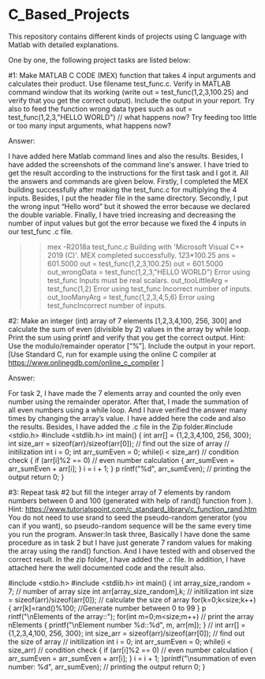 # C_Based_Projects
This repository contains different kinds of projects using C language with Matlab with detailed explanations.


One by one, the following project tasks are listed below:

#1: Make MATLAB C CODE (MEX) function that takes 4 input arguments and calculates their
product. Use filename test_func.c. Verify in MATLAB command window that its working (write
out = test_func(1,2,3,100.25) and verify that you get the correct output). Include the output in
your report. Try also to feed the function wrong data types such as out =
test_func(1,2,3,"HELLO WORLD") // what happens now? Try feeding too little or too many input
arguments, what happens now?

Answer:

I have added here Matlab command lines and also the results. Besides, I have added the
screenshots of the command line's answer. I have tried to get the result according to the
instructions for the first task and I got it. All the answers and commands are given below. Firstly,
I completed the MEX building successfully after making the test_func.c for multiplying the 4
inputs. Besides, I put the header file in the same directory. Secondly, I put the wrong input “Hello
word” but it showed the error because we declared the double variable. Finally, I have tried
increasing and decreasing the number of input values but got the error because we fixed the 4
inputs in our test_func .c file.
>> mex -R2018a test_func.c
Building with 'Microsoft Visual C++ 2019 (C)'.
MEX completed successfully.
>> 1*2*3*100.25
ans =
601.5000
>> out = test_func(1,2,3,100.25)
out =
601.5000
>> out_wrongData = test_func(1,2,3,"HELLO WORLD")
Error using test_func
Inputs must be real scalars.
>> out_tooLittleArg = test_func(1,2)
Error using test_func
Incorrect number of inputs.
>> out_tooManyArg = test_func(1,2,3,4,5,6)
Error using test_funcIncorrect number of inputs.



#2: Make an integer (int) array of 7 elements [1,2,3,4,100, 256, 300] and calculate the sum of
even (divisible by 2) values in the array by while loop. Print the sum using printf and verify that
you get the correct output. Hint: Use the modulo/remainder operator [“%”]. Include the output in
your report. [Use Standard C, run for example using the online C compiler at
https://www.onlinegdb.com/online_c_compiler ]

Answer:

For task 2, I have made the 7 elements array and counted the only even number using the
remainder operator. After that, I made the summation of all even numbers using a while loop.
And I have verified the answer many times by changing the array’s value. I have added here
the code and also the results. Besides, I have added the .c file in the Zip folder.#include <stdio.h>
#include <stdlib.h>
int main()
{
int arr[] = {1,2,3,4,100, 256, 300};
int size_arr = sizeof(arr)/sizeof(arr[0]); // find out the size of array
// initilization
int i = 0;
int arr_sumEven = 0;
while(i < size_arr) // condition check
{
if (arr[i]%2 == 0) // even number calculation
{
arr_sumEven = arr_sumEven + arr[i];
} i
= i + 1;
} p
rintf("%d", arr_sumEven); // printing the output
return 0;
} 

#3: Repeat task #2 but fill the integer array of 7 elements by random numbers between 0 and
100 (generated with help of rand() function from ). Hint:
https://www.tutorialspoint.com/c_standard_library/c_function_rand.htm You do not need to use
srand to seed the pseudo-random generator (you can if you want), so pseudo-random
sequence will be the same every time you run the program.
Answer:In task three, Basically I have done the same procedure as in task 2 but I have just generate 7
random values for making the array using the rand() function. And I have tested with and
observed the correct result. In the zip folder, I have added the .c file. In addition, I have attached
here the well documented code and the result also.


#include <stdio.h>
#include <stdlib.h>
int main()
{
int array_size_random = 7; // number of array size
int arr[array_size_random],k; // initilization
int size = sizeof(arr)/sizeof(arr[0]); // calculate the size of array
for(k=0;k<size;k++)
{
arr[k]=rand()%100; //Generate number between 0 to 99
} p
rintf("\nElements of the array::");
for(int m=0;m<size;m++) // print the array nElements
{
printf("\nElement number %d::%d", m, arr[m]);
} //
int arr[] = {1,2,3,4,100, 256, 300};
int size_arr = sizeof(arr)/sizeof(arr[0]); // find out the size of array
// initilization
int i = 0;
int arr_sumEven = 0;
while(i < size_arr) // condition check
{
if (arr[i]%2 == 0) // even number calculation
{
arr_sumEven = arr_sumEven + arr[i];
} i
= i + 1;
}printf("\nsummation of even number: %d", arr_sumEven); // printing the output
return 0;
}
